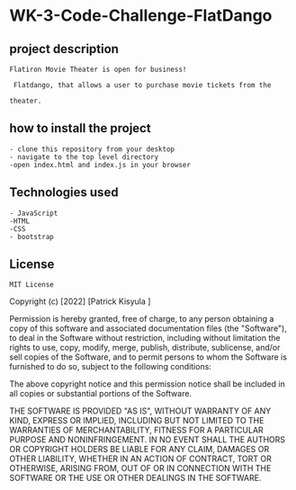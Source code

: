 # WK-3-Code-Challenge-FlatDango

## project description
    Flatiron Movie Theater is open for business! 

     Flatdango, that allows a user to purchase movie tickets from the

    theater.

## how to install the project
    - clone this repository from your desktop    
    - navigate to the top level directory
    -open index.html and index.js in your browser

## Technologies used
    - JavaScript
    -HTML
    -CSS
    - bootstrap

## License
    MIT License

Copyright (c) [2022] [Patrick Kisyula ]

Permission is hereby granted, free of charge, to any person obtaining a copy
of this software and associated documentation files (the "Software"), to deal
in the Software without restriction, including without limitation the rights
to use, copy, modify, merge, publish, distribute, sublicense, and/or sell
copies of the Software, and to permit persons to whom the Software is
furnished to do so, subject to the following conditions:

The above copyright notice and this permission notice shall be included in all
copies or substantial portions of the Software.

THE SOFTWARE IS PROVIDED "AS IS", WITHOUT WARRANTY OF ANY KIND, EXPRESS OR
IMPLIED, INCLUDING BUT NOT LIMITED TO THE WARRANTIES OF MERCHANTABILITY,
FITNESS FOR A PARTICULAR PURPOSE AND NONINFRINGEMENT. IN NO EVENT SHALL THE
AUTHORS OR COPYRIGHT HOLDERS BE LIABLE FOR ANY CLAIM, DAMAGES OR OTHER
LIABILITY, WHETHER IN AN ACTION OF CONTRACT, TORT OR OTHERWISE, ARISING FROM,
OUT OF OR IN CONNECTION WITH THE SOFTWARE OR THE USE OR OTHER DEALINGS IN THE
SOFTWARE.
